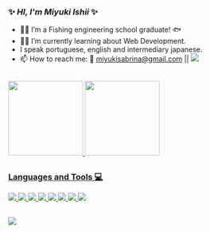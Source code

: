 ### ✨ _HI, I'm Miyuki Ishii_ ✨

- 👩‍🎓 I’m a Fishing engineering school graduate! 🐟
- 👩‍💻 I’m currently learning about Web Development.
- I speak portuguese, english and intermediary japanese.
- 📫 How to reach me: 📧 miyukisabrina@gmail.com || <a href="https://www.linkedin.com/in/miyukishii/" target="_blank"><img src="https://img.shields.io/badge/-LinkedIn-%230077B5?style=for-the-badge&logo=linkedin&logoColor=white" target="_blank"></a> 

##

<div>
  <a href="https://github.com/miyukishii">
  <img height="150em" src="https://github-readme-stats.vercel.app/api?username=miyukishii&show_icons=true&theme=merko&include_all_commits=true&count_private=true"/>
  <img height="150em" src="https://github-readme-stats.vercel.app/api/top-langs/?username=miyukishii&layout=compact&langs_count=7&theme=merko"/>
</div>

##
  
### Languages and Tools 💻
  
 <div>
    <img src="https://img.shields.io/badge/JavaScript-323330?style=for-the-badge&logo=javascript&logoColor=F7DF1E"/>
    <img src="https://img.shields.io/badge/React-20232A?style=for-the-badge&logo=react&logoColor=61DAFB"/>
    <img src="https://img.shields.io/badge/Redux-593D88?style=for-the-badge&logo=redux&logoColor=white"/>
    <img src="https://img.shields.io/badge/Jest-323330?style=for-the-badge&logo=Jest&logoColor=white"/>
    <img src="https://img.shields.io/badge/testing%20library-323330?style=for-the-badge&logo=testing-library&logoColor=red"/>
    <img src="https://img.shields.io/badge/HTML5-E34F26?style=for-the-badge&logo=html5&logoColor=white"/>
    <img src="https://img.shields.io/badge/CSS3-1572B6?style=for-the-badge&logo=css3&logoColor=white"/>
    <img src="https://img.shields.io/badge/Figma-F24E1E?style=for-the-badge&logo=figma&logoColor=white"/>
 </div>
  
 ##
 ![](https://komarev.com/ghpvc/?username=miyukishii&color=yellowgreen)
 
